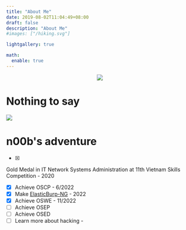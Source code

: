 ```yaml
---
title: "About Me"
date: 2019-08-02T11:04:49+08:00
draft: false
description: "About Me"
#images: ["/hiking.svg"]

lightgallery: true

math:
  enable: true
---
```

<p align="center"><a href="https://hits.seeyoufarm.com"><img src="https://hits.seeyoufarm.com/api/count/incr/badge.svg?url=https%3A%2F%2Fn00b-bot.github.io%2Fabout%2F&count_bg=%2379C83D&title_bg=%23555555&icon=&icon_color=%23E7E7E7&title=hits&edge_flat=false"/></a></p>

# **Nothing to say**
<img src="/about/hiking.svg">

# n00b's adventure

- [x] 
Gold Medal in IT Network Systems Administration at 11th Vietnam Skills Competition - 2020
- [x] Achieve OSCP - 6/2022
- [x] Make [ElasticBurp-NG](https://github.com/n00b-bot/Elasticburp-NG) - 2022
- [x] Achieve OSWE - 11/2022
- [ ] Achieve OSEP
- [ ] Achieve OSED 
- [ ] Learn more about hacking - <i class="fa-solid fa-infinity"></i>